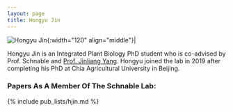 ```yaml
---
layout: page
title: Hongyu Jin
---
```


![Hongyu Jin](/images/People_Images/Hongyu.jpg){:width="120" align="middle"}|

Hongyu Jin is an Integrated Plant Biology PhD student who is co-advised by Prof. Schnable and [Prof. Jinliang Yang](https://jyanglab.com/). Hongyu joined the lab in 2019 after completing his PhD at Chia Agricultural University in Beijing.

### Papers As A Member Of The Schnable Lab:

{% include pub_lists/hjin.md %}
